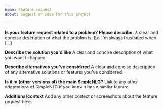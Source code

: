 ```yaml
---
name: Feature request
about: Suggest an idea for this project

---
```


**Is your feature request related to a problem? Please describe.**
A clear and concise description of what the problem is. Ex. I'm always frustrated when [...]

**Describe the solution you'd like**
A clear and concise description of what you want to happen.

**Describe alternatives you've considered**
A clear and concise description of any alternative solutions or features you've considered.

**Is it in (other versions of) the main [SimpleNLG](https://github.com/simplenlg/simplenlg)?**
Link to any other adaptations of SimpleNLG if you know it has a similar feature.

**Additional context**
Add any other context or screenshots about the feature request here.
